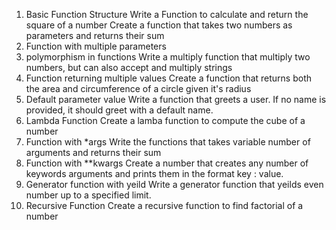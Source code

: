 1. Basic Function Structure
Write a Function to calculate and return the square of a number
Create a function that takes two numbers as parameters and returns their sum
2. Function with multiple parameters
3. polymorphism in functions
Write a multiply function that multiply two numbers, but can also accept and multiply strings
4. Function returning multiple values
Create a function that returns both the area and circumference of a circle given it's radius 
5. Default parameter value
Write a function that greets a user. If no name is provided, it should greet with a default name.
6. Lambda Function
Create a lamba function to compute the cube of a number
7. Function with *args
Write the functions that takes variable number of arguments and returns their sum
8. Function with **kwargs
Create a number that creates any number of keywords arguments and prints them in the format key : value.
9. Generator function with yeild 
Write a generator function that yeilds even number up to a specified limit.
10. Recursive Function
Create a recursive function to find factorial of a number